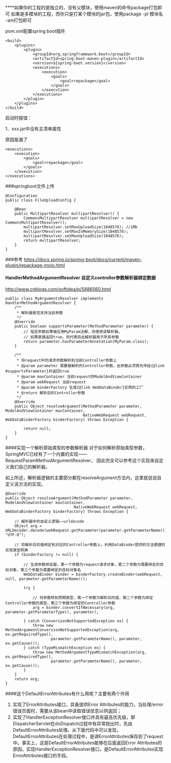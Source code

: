 ****如果你的工程的是独立的，没有父模块，使用maven的命令package打包即可
如果是多模块的工程，而你只是打某个模块的jar包，使用package -pl 模块名 -am打包即可


pom.xml配置spring boot插件
```
<build>  
    <plugins>  
        <plugin>  
            <groupId>org.springframework.boot</groupId>  
            <artifactId>spring-boot-maven-plugin</artifactId>  
            <version>${spring-boot.version}</version>  
            <executions>  
                <execution>  
                    <goals>  
                        <goal>repackage</goal>  
                    </goals>  
                </execution>  
            </executions>  
        </plugin>  
    </plugins>  
</build>  
```
启动时报错：

1、xxx.jar中没有主清单属性

原因是漏了
```
<executions>  
    <execution>  
        <goals>  
            <goal>repackage</goal>  
        </goals>  
    </execution>  
</executions>  
```

###springboot文件上传
```
@Configuration
public class FileUploadConfig {

    @Bean
    public MultipartResolver multipartResolver() {
        CommonsMultipartResolver multipartResolver = new CommonsMultipartResolver();
        multipartResolver.setMaxUploadSize(1048576); //1Mb
        multipartResolver.setMaxInMemorySize(1048576);
        multipartResolver.setMaxUploadSize(1048576);
        return multipartResolver;
    }
}
```

###参考
https://docs.spring.io/spring-boot/docs/current/maven-plugin/repackage-mojo.html



#### HandlerMethodArgumentResolver 自定义controller参数解析器绑定数据
http://www.cnblogs.com/softidea/p/5886560.html
```
public class MyArgumentsResolver implements HandlerMethodArgumentResolver {
    /**
     * 解析器是否支持当前参数
     */
    @Override
    public boolean supportsParameter(MethodParameter parameter) {
        // 指定参数如果被应用MyParam注解，则使用该解析器。
        // 如果直接返回true，则代表将此解析器用于所有参数
        return parameter.hasParameterAnnotation(MyParam.class);
    }

    /**
     * 将request中的请求参数解析到当前Controller参数上
     * @param parameter 需要被解析的Controller参数，此参数必须首先传给{@link #supportsParameter}并返回true
     * @param mavContainer 当前request的ModelAndViewContainer
     * @param webRequest 当前request
     * @param binderFactory 生成{@link WebDataBinder}实例的工厂
     * @return 解析后的Controller参数
     */
    @Override
    public Object resolveArgument(MethodParameter parameter, ModelAndViewContainer mavContainer,
                                  NativeWebRequest webRequest, WebDataBinderFactory binderFactory) throws Exception {
        
        return null;
    }
}
```


####实现一个解析原始类型的参数解析器
对于如何解析原始类型参数，SpringMVC已经有了一个内置的实现——RequestParamMethodArgumentResolver，
因此完全可以参考这个实现来自定义我们自己的解析器。

如上所述，解析器逻辑的主要部分都在resolveArgument方法内，这里就说说自定义该方法的实现。
```
@Override
public Object resolveArgument(MethodParameter parameter, ModelAndViewContainer mavContainer,
                              NativeWebRequest webRequest, WebDataBinderFactory binderFactory) throws Exception {

    // 解析器中的自定义逻辑——urldecode
    Object arg = URLDecoder.decode(webRequest.getParameter(parameter.getParameterName()), "UTF-8");

    // 将解析后的值绑定到对应的Controller参数上，利用DataBinder提供的方法便捷的实现类型转换
    if (binderFactory != null) {
        
        // 生成参数绑定器，第一个参数为request请求对象，第二个参数为需要绑定的目标对象，第三个参数为需要绑定的目标对象名
        WebDataBinder binder = binderFactory.createBinder(webRequest, null, parameter.getParameterName());
        
        try {

            // 将参数转到预期类型，第一个参数为解析后的值，第二个参数为绑定Controller参数的类型，第三个参数为绑定的Controller参数
            arg = binder.convertIfNecessary(arg, parameter.getParameterType(), parameter);
        
        } catch (ConversionNotSupportedException ex) {
            throw new MethodArgumentConversionNotSupportedException(arg, ex.getRequiredType(),
                    parameter.getParameterName(), parameter, ex.getCause());
        } catch (TypeMismatchException ex) {
            throw new MethodArgumentTypeMismatchException(arg, ex.getRequiredType(),
                    parameter.getParameterName(), parameter, ex.getCause());
        }
    }
    return arg;
}
```


####这个DefaultErrorAttributes有什么用呢？主要有两个作用
1. 实现了ErrorAttributes接口，具备提供Error Attributes的能力，当处理/error错误页面时，需要从该bean中读取错误信息以供返回；
2. 实现了HandlerExceptionResolver接口并具有最高优先级，即DispatcherServlet在doDispatch过程中有异常抛出时，先由DefaultErrorAttributes处理。从下面代码中可以发现，DefaultErrorAttributes在处理过程中，是讲ErrorAttributes保存到了request中。事实上，这是DefaultErrorAttributes能够在后面返回Error
   Attributes的原因，实现HandlerExceptionResolver接口，是DefaultErrorAttributes实现ErrorAttributes接口的手段。